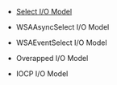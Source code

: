 
- [Select I/O Model](../)

- WSAAsyncSelect I/O Model

- WSAEventSelect I/O Model

- Overapped I/O Model

- IOCP I/O Model
